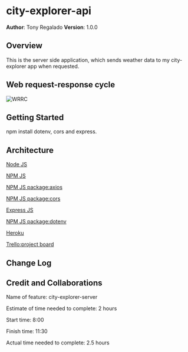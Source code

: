 # city-explorer-api

**Author**: Tony Regalado
**Version**: 1.0.0

## Overview
This is the server side application, which sends weather data to my city-explorer app when requested.

## Web request-response cycle
![WRRC](https://user-images.githubusercontent.com/70992980/117367501-1d3fe500-ae77-11eb-863d-c2c52defde94)

## Getting Started
npm install dotenv, cors and express.

## Architecture
[Node JS](https://nodejs.org/en/)

[NPM JS](https://docs.npmjs.com/)

[NPM JS package:axios](https://www.npmjs.com/package/react-axios)

[NPM JS package:cors](https://expressjs.com/en/resources/middleware/cors.html)

[Express JS](http://expressjs.com/en/4x/api.html)

[NPM JS package:dotenv](https://www.npmjs.com/package/dotenv)

[Heroku](https://www.heroku.com/home)

[Trello:project board](https://trello.com/en-US)

## Change Log
<!-- Use this area to document the iterative changes made to your application as each feature is successfully implemented. Use time stamps. Here's an example:

01-01-2001 4:59pm - Application now has a fully-functional express server, with a GET route for the location resource. -->

## Credit and Collaborations
<!-- Give credit (and a link) to other people or resources that helped you build this application. -->

Name of feature: city-explorer-server

Estimate of time needed to complete: 2 hours

Start time: 8:00

Finish time: 11:30

Actual time needed to complete: 2.5 hours
